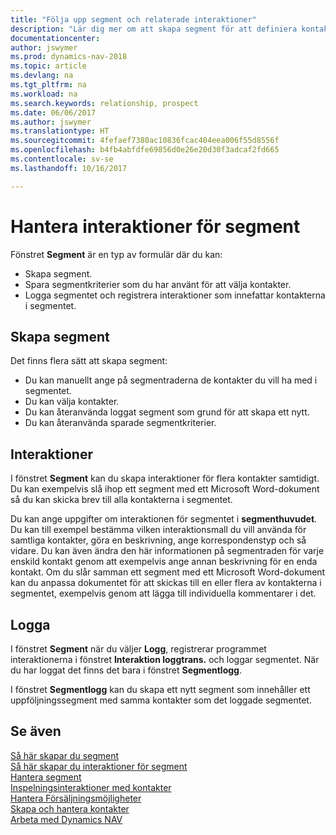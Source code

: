 ```yaml
---
title: "Följa upp segment och relaterade interaktioner"
description: "Lär dig mer om att skapa segment för att definiera kontaktgrupper och ange interaktioner för segment."
documentationcenter: 
author: jswymer
ms.prod: dynamics-nav-2018
ms.topic: article
ms.devlang: na
ms.tgt_pltfrm: na
ms.workload: na
ms.search.keywords: relationship, prospect
ms.date: 06/06/2017
ms.author: jswymer
ms.translationtype: HT
ms.sourcegitcommit: 4fefaef7380ac10836fcac404eea006f55d8556f
ms.openlocfilehash: b4fb4abfdfe69856d0e26e20d30f3adcaf2fd665
ms.contentlocale: sv-se
ms.lasthandoff: 10/16/2017

---
```

# <a name="managing-interactions-for-segments"></a>Hantera interaktioner för segment
Fönstret **Segment** är en typ av formulär där du kan:

* Skapa segment.
* Spara segmentkriterier som du har använt för att välja kontakter.
* Logga segmentet och registrera interaktioner som innefattar kontakterna i segmentet.

## <a name="segmenting"></a>Skapa segment
Det finns flera sätt att skapa segment:

* Du kan manuellt ange på segmentraderna de kontakter du vill ha med i segmentet.
* Du kan välja kontakter.
* Du kan återanvända loggat segment som grund för att skapa ett nytt.
* Du kan återanvända sparade segmentkriterier.

## <a name="interactions"></a>Interaktioner
I fönstret **Segment** kan du skapa interaktioner för flera kontakter samtidigt. Du kan exempelvis slå ihop ett segment med ett Microsoft Word-dokument så du kan skicka brev till alla kontakterna i segmentet.

Du kan ange uppgifter om interaktionen för segmentet i **segmenthuvudet**. Du kan till exempel bestämma vilken interaktionsmall du vill använda för samtliga kontakter, göra en beskrivning, ange korrespondenstyp och så vidare. Du kan även ändra den här informationen på segmentraden för varje enskild kontakt genom att exempelvis ange annan beskrivning för en enda kontakt. Om du slår samman ett segment med ett Microsoft Word-dokument kan du anpassa dokumentet för att skickas till en eller flera av kontakterna i segmentet, exempelvis genom att lägga till individuella kommentarer i det.

## <a name="logging"></a>Logga
I fönstret **Segment** när du väljer **Logg**, registrerar programmet interaktionerna i fönstret **Interaktion loggtrans.** och loggar segmentet. När du har loggat det finns det bara i fönstret **Segmentlogg**.

I fönstret **Segmentlogg** kan du skapa ett nytt segment som innehåller ett uppföljningssegment med samma kontakter som det loggade segmentet.

## <a name="see-also"></a>Se även
[Så här skapar du segment](marketing-how-create-segment.md)  
[Så här skapar du interaktioner för segment](marketing-how-create-interactions.md)  
[Hantera segment](marketing-segments.md)  
[Inspelningsinteraktioner med kontakter](marketing-interactions.md)  
[Hantera Försäljningsmöjligheter](marketing-manage-sales-opportunities.md)  
[Skapa och hantera kontakter](marketing-contacts.md)  
[Arbeta med Dynamics NAV](ui-work-product.md)

